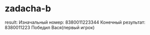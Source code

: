 # zadacha-b
result: 
Изначальный номер: 8380011223344
Конечный результат: 8380011223
Победил Вася(первый игрок)
